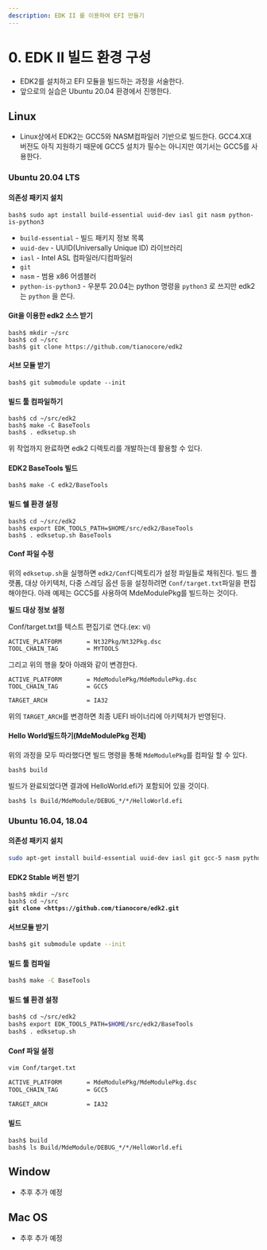 ```yaml
---
description: EDK II 를 이용하여 EFI 만들기
---
```


# 0. EDK II 빌드 환경 구성

* EDK2를 설치하고 EFI 모듈을 빌드하는 과정을 서술한다.
* 앞으로의 실습은 Ubuntu 20.04 환경에서 진행한다.

## Linux

* Linux상에서 EDK2는 GCC5와 NASM컴파일러 기반으로 빌드한다. GCC4.X대 버전도 아직 지원하기 때문에 GCC5 설치가 필수는 아니지만 여기서는 GCC5를 사용한다.

### Ubuntu 20.04 LTS

#### 의존성 패키지 설치

```shell
bash$ sudo apt install build-essential uuid-dev iasl git nasm python-is-python3 
```

* `build-essential` - 빌드 패키지 정보 목록
* `uuid-dev` - UUID(Universally Unique ID) 라이브러리
* `iasl` - Intel ASL 컴파일러/디컴파일러
* `git`
* `nasm` - 범용 x86 어셈블러
* `python-is-python3` - 우분투 20.04는 python 명령을 `python3` 로 쓰지만 edk2는 `python` 을 쓴다.

#### Git을 이용한 edk2 소스 받기

```shell
bash$ mkdir ~/src
bash$ cd ~/src
bash$ git clone https://github.com/tianocore/edk2
```

#### 서브 모듈 받기

```shell
bash$ git submodule update --init
```

#### 빌드 툴 컴파일하기

```shell
bash$ cd ~/src/edk2
bash$ make -C BaseTools
bash$ . edksetup.sh
```

위 작업까지 완료하면 edk2 디렉토리를 개발하는데 활용할 수 있다.

#### EDK2 BaseTools 빌드

```shell
bash$ make -C edk2/BaseTools
```

#### 빌드 쉘 환경 설정 <a href="#user-content-setup_build_shell_environment" id="user-content-setup_build_shell_environment"></a>

```shell
bash$ cd ~/src/edk2
bash$ export EDK_TOOLS_PATH=$HOME/src/edk2/BaseTools
bash$ . edksetup.sh BaseTools
```

#### Conf 파일 수정 <a href="#user-content-modify_conf_files" id="user-content-modify_conf_files"></a>

위의 `edksetup.sh`을 실행하면 `edk2/Conf`디렉토리가 설정 파일들로 채워진다. 빌드 플랫폼, 대상 아키텍처, 다중 스레딩 옵션 등을 설정하려면 `Conf/target.txt`파일을 편집해야한다. 아래 예제는 GCC5를 사용하여 MdeModulePkg를 빌드하는 것이다.

**빌드 대상 정보 설정**

Conf/target.txt를 텍스트 편집기로 연다.(ex: vi)

```
ACTIVE_PLATFORM       = Nt32Pkg/Nt32Pkg.dsc
TOOL_CHAIN_TAG        = MYTOOLS
```

그리고 위의 행을 찾아 아래와 같이 변경한다.

```
ACTIVE_PLATFORM       = MdeModulePkg/MdeModulePkg.dsc
TOOL_CHAIN_TAG        = GCC5
```

```
TARGET_ARCH           = IA32
```

위의 `TARGET_ARCH`를 변경하면 최종 UEFI 바이너리에 아키텍처가 반영된다.

#### Hello World빌드하기(MdeModulePkg 전체) <a href="#user-content-build_hello_world_and_the_rest_of_mdemodulepkg" id="user-content-build_hello_world_and_the_rest_of_mdemodulepkg"></a>

위의 과정을 모두 따라했다면 빌드 명령을 통해 `MdeModulePkg`를 컴파일 할 수 있다.

```
bash$ build
```

빌드가 완료되었다면 결과에 HelloWorld.efi가 포함되어 있을 것이다.

```
bash$ ls Build/MdeModule/DEBUG_*/*/HelloWorld.efi
```

### Ubuntu 16.04, 18.04

#### 의존성 패키지 설치

```bash
sudo apt-get install build-essential uuid-dev iasl git gcc-5 nasm python3-distutils
```

#### EDK2 Stable 버전 받기

<pre class="language-bash"><code class="lang-bash">bash$ mkdir ~/src
bash$ cd ~/src
<strong>git clone &#x3C;https://github.com/tianocore/edk2.git
</strong></code></pre>

#### 서브모듈 받기

```bash
bash$ git submodule update --init
```

#### 빌드 툴 컴파일

```bash
bash$ make -C BaseTools
```

#### 빌드 쉘 환경 설정

```bash
bash$ cd ~/src/edk2
bash$ export EDK_TOOLS_PATH=$HOME/src/edk2/BaseTools
bash$ . edksetup.sh
```

#### Conf 파일 설정

```bash
vim Conf/target.txt

ACTIVE_PLATFORM       = MdeModulePkg/MdeModulePkg.dsc
TOOL_CHAIN_TAG        = GCC5

TARGET_ARCH           = IA32
```

#### 빌드

```
bash$ build
bash$ ls Build/MdeModule/DEBUG_*/*/HelloWorld.efi
```

## Window

* 추후 추가 예정

## Mac OS

* 추후 추가 예정
